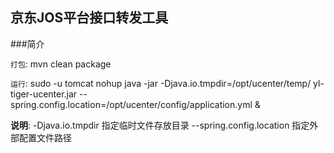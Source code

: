 ## 京东JOS平台接口转发工具

###简介




`打包`: mvn clean package

`运行`: sudo -u tomcat nohup java -jar -Djava.io.tmpdir=/opt/ucenter/temp/ yl-tiger-ucenter.jar --spring.config.location=/opt/ucenter/config/application.yml &

 **说明**: -Djava.io.tmpdir 指定临时文件存放目录 --spring.config.location 指定外部配置文件路径
